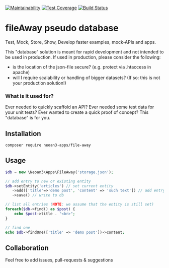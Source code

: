 [![Maintainability](https://api.codeclimate.com/v1/badges/c4b04100572f806177aa/maintainability)](https://codeclimate.com/github/sroehrl/fileAway/maintainability)
[![Test Coverage](https://api.codeclimate.com/v1/badges/c4b04100572f806177aa/test_coverage)](https://codeclimate.com/github/sroehrl/fileAway/test_coverage)
[![Build Status](https://travis-ci.com/sroehrl/fileAway.svg?branch=master)](https://travis-ci.com/sroehrl/fileAway)
# fileAway pseudo database

Test, Mock, Store, Show, Develop faster examples, mock-APIs and apps.

This "database" solution is meant for rapid development and not intended 
to be used in production. If used in production, please consider the following:

- is the location of the json-file secure? (e.g. protect via .htaccess in apache)
- will I require scalability or handling of bigger datasets? (If so: this is not your production solution!)

### What is it used for?
Ever needed to quickly scaffold an API? Ever needed some test data for your unit tests?
Ever wanted to create a quick proof of concept? This "database" is for you.

## Installation

`composer require neoan3-apps/file-away`

## Usage

```PHP
$db = new \Neoan3\Apps\FileAway('storage.json');

// add entry to new or existing entity
$db->setEntity('articles') // set current entity
   ->add(['title'=>'demo post', 'content' => 'such text']) // add entry to entity
   ->save() // write to db

// list all entries (NOTE: we assume that the entity is still set)
foreach($db->find() as $post) {
    echo $post->title . "<br>";
}

// find one
echo $db->findOne(['title' => 'demo post'])->content;

```

## Collaboration

Feel free to add issues, pull-requests & suggestions
